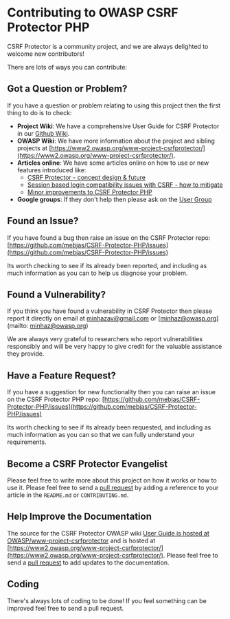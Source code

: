 # Contributing to OWASP CSRF Protector PHP
CSRF Protector is a community project, and we are always delighted to welcome new contributors!

There are lots of ways you can contribute:

## Got a Question or Problem?
If you have a question or problem relating to using this project then the first thing to do is to check:
 - **Project Wiki**: We have a comprehensive User Guide for CSRF Protector in our [Github Wiki](https://github.com/mebjas/CSRF-Protector-PHP/wiki).
 - **OWASP Wiki**: We have more information about the project and sibling projects at [https://www2.owasp.org/www-project-csrfprotector/](https://www2.owasp.org/www-project-csrfprotector/).
 - **Articles online**: We have some articles online on how to use or new features introduced like:
    - [CSRF Protector - concept design & future](https://blog.minhazav.dev/CSRF-Protector-concept-design-and-future/)
    - [Session based login compatibility issues with CSRF - how to mitigate](https://blog.minhazav.dev/logging-out-and-then-logging-in-throws-403-error-with-csrf-protector/)
    - [Minor improvements to CSRF Protector PHP](https://blog.minhazav.dev/introducing-minor-improvements-to-csrf-protector-php/)
 - **Google groups**: If they don't help then please ask on the [User Group](https://groups.google.com/a/owasp.org/forum/#!forum/csrfprotector-project)

## Found an Issue?
If you have found a bug then raise an issue on the CSRF Protector repo: [https://github.com/mebjas/CSRF-Protector-PHP/issues](https://github.com/mebjas/CSRF-Protector-PHP/issues)

Its worth checking to see if its already been reported, and including as much information as you can to help us diagnose your problem.

## Found a Vulnerability?
If you think you have found a vulnerability in CSRF Protector then please report it directly on email at [minhazav@gmail.com](mailto:https://github.com/mebjas/CSRF-Protector-PHP/issues) or [minhaz@owasp.org](mailto: minhaz@owasp.org)

We are always very grateful to researchers who report vulnerabilities responsibly and will be very happy to give credit for the valuable assistance they provide.

## Have a Feature Request?
If you have a suggestion for new functionality then you can raise an issue on the CSRF Protector PHP repo: [https://github.com/mebjas/CSRF-Protector-PHP/issues](https://github.com/mebjas/CSRF-Protector-PHP/issues)

Its worth checking to see if its already been requested, and including as much information as you can so that we can fully understand your requirements.

## Become a CSRF Protector Evangelist
Please feel free to write more about this project on how it works or how to use it. Please feel free to send a [pull request](https://github.com/mebjas/CSRF-Protector-PHP/pulls) by adding a reference to your article in the `README.md` or `CONTRIBUTING.md`.

## Help Improve the Documentation
The source for the CSRF Protector OWASP wiki [User Guide is hosted at OWASP/www-project-csrfprotector](https://github.com/OWASP/www-project-csrfprotector) and is hosted at [https://www2.owasp.org/www-project-csrfprotector/](https://www2.owasp.org/www-project-csrfprotector/). Please feel free to send a [pull request](https://github.com/OWASP/www-project-csrfprotector/pulls) to add updates to the documentation.

## Coding

There's always lots of coding to be done! If you feel something can be improved feel free to send a pull request.

